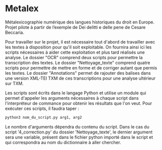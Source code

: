 # Metalex
Métalexicographie numérique des langues historiques du droit en Europe. Projet pilote à partir de l’exemple de Dei delitti e delle pene de Cesare Beccaria.

Pour travailler sur le projet, il est nécessaire tout d'abord de travailler avec les textes à disposition pour qu'il soit exploitable.
On fournira ainsi ici les scripts nécessaires à aider cette exploitation et plus tard réalisés une analyse.
Le dossier "OCR" comprend deux scripts pour permettre la transcription des textes.
Le dossier "Nettoyage_texte" comprend quatre scripts pour permettre de mettre en forme et de corriger autant que permis les textes.
Le dossier "Annotations" permet de rajouter des balises dans une version XML-TEI TXM de ces transcriptions pour une analyse ultérieur sur TXM.

Les scripts sont écrits dans le langage Python et utilise un module qui permet d'appeler les arguments nécessaires à chaque script dans l'interpréteur de commance pour obtenir les résultats que l'on veut.
Pour exécuter ces scripts, il faudra taper : 

```bash
python3 nom_du_script.py arg1, arg2
```

Le nombre d'arguments dépendra du contenu du script. Dans le cas du script '4_correction.py' du dossier 'Nettoyage_texte', le dernier argument sera une variable, présent dans le fichier python importé dans le script et qui correspondra au nom du dictionnaire à aller chercher.
